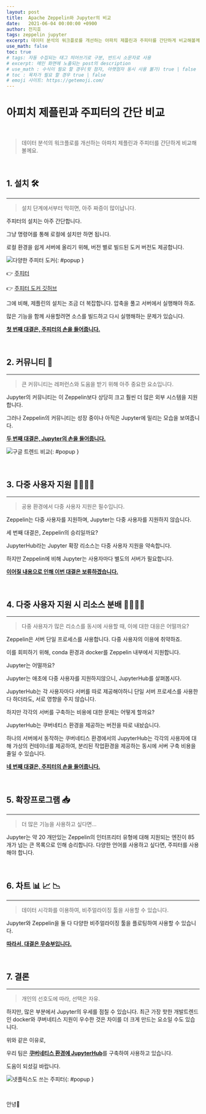```yaml
---
layout: post
title:  Apache Zeppelin와 Jupyter의 비교
date:   2021-06-04 00:00:00 +0900
author: 전지호
tags: zeppelin jupyter
excerpt: 데이터 분석의 워크플로를 개선하는 아파치 제플린과 주피터를 간단하게 비교해볼께요.
use_math: false
toc: true
# tags: 자동 수집되는 태그 띄어쓰기로 구분, 반드시 소문자로 사용
# excerpt: 메인 화면에 노출되는 post의 description
# use_math : 수식이 필요 할 경우(윗 첨자, 아랫첨자 동시 사용 불가) true | false
# toc : 목차가 필요 할 경우 true | false
# emoji 사이트: https://getemoji.com/
---
```



# 아피치 제플린과 주피터의 간단 비교

<br/>

> 데이터 분석의 워크플로를 개선하는 아파치 제플린과 주피터를 간단하게 비교해볼께요.

<br/>

## 1. 설치 🛠

<hr/>

> 설치 단계에서부터 막히면, 아주 짜증이 많이납니다.

주피터의 설치는 아주 간단합니다. 

그냥 명령어를 통해 로컬에 설치만 하면 됩니다.

로컬 환경을 쉽게 서버에 올리기 위해, 버전 별로 빌드된 도커 버전도 제공합니다.

![다양한 주피터 도커](https://solution-userstats.s3.ap-northeast-1.amazonaws.com/techblogs/batteryho/%EC%A3%BC%ED%94%BC%ED%84%B0%20%EC%84%A0%ED%83%9D.JPG){: #popup }

👉 [주피터](https://jupyter-docker-stacks.readthedocs.io/en/latest/using/selecting.html)


👉 [주피터 도커 깃허브](https://github.com/jupyter/docker-stacks)

그에 비해, 제플린의 설치는 조금 더 복잡합니다. 압축을 풀고 서버에서 실행해야 하죠.

많은 기능을 함께 사용할려면 소스를 빌드하고 다시 실행해하는 문제가 있습니다.

<b><u>첫 번째 대결은, 주피터의 손을 들어줍니다.</u></b>

<br/>

## 2. 커뮤니티 💬

<hr/>

> 큰 커뮤니티는 레퍼런스와 도움을 받기 위해 아주 중요한 요소입니다.

Jupyter의 커뮤니티는 이 Zeppelin보다 상당히 크고 훨씬 더 많은 외부 시스템을 지원합니다. 

그러나 Zeppelin의 커뮤니티는 성장 중이나 아직은 Jupyter에 밀리는 모습을 보여줍니다.

<b><u>두 번째 대결은, Jupyter의 손을 들어줍니다.</u></b>

![구글 트렌드 비교](https://solution-userstats.s3.ap-northeast-1.amazonaws.com/techblogs/batteryho/compatition.jpg){: #popup }

<br/>

## 3. 다중 사용자 지원 👨‍👩‍👦‍👦

<hr/>

> 공용 환경에서 다중 사용자 지원은 필수입니다.

Zeppelin는 다중 사용자를 지원하며,  Jupyter는 다중 사용자를 지원하지 않습니다.

세 번째 대결은, Zeppelin의 승리일까요?

JupyterHub라는 Jupyter 확장 리소스는 다중 사용자 지원을 약속합니다.

하지만 Zeppelin에 비해 Jupyter는 사용자마다 별도의 서버가 필요합니다.

<b><u>이어질 내용으로 인해 이번 대결은 보류하겠습니다.</u></b>

<br/>

## 4. 다중 사용자 지원 시 리소스 분배 👨‍👩‍👦‍👦

<hr/>

> 다중 사용자가 많은 리소스를 동시에 사용할 때, 이에 대한 대응은 어떨까요?

Zeppelin은 서버 단일 프로세스를 사용합니다. 다중 사용자의 이용에 취약하죠.

이를 회피하기 위해, conda 환경과 docker를 Zeppelin 내부에서 지원합니다.

Jupyter는 어떨까요?

Jupyter는 애초에 다중 사용자를 지원하지않으니, JupyterHub를 살펴봅시다.

JupyterHub는 각 사용자마다 서버를 따로 제공해야하니 단일 서버 프로세스를 사용한다 하더라도, 서로 영향을 주지 않습니다.

하지만 각각의 서버를 구축하는 비용에 대한 문제는 어떻게 할까요?

JupyterHub는 쿠버네티스 환경을 제공하는 버전을 따로 내놨습니다.

하나의 서버에서 동작하는 쿠버네티스 환경에서의 JupyterHub는 각각의 사용자에 대해 가상의 컨테이너를 제공하여, 분리된 작업환경을 제공하는 동시에 서버 구축 비용을 줄일 수 있습니다.

<b><u>네 번째 대결은, 주피터의 손을 들어줍니다.</u></b>

<br/>

## 5. 확장프로그램 📥

<hr/>

> 더 많은 기능을 사용하고 싶다면...

Jupyter는 약 20 개만있는 Zeppelin의 인터프리터 유형에 대해 지원되는 엔진이 85 개가 넘는 큰 목록으로 인해 승리합니다. 다양한 언어를 사용하고 싶다면, 주피터를 사용해야 합니다.

<br/>

## 6. 차트 📊 📈 📉

<hr/>

> 데이터 시각화를 이용하여, 비주얼라이징 툴을 사용할 수 있습니다.

Jupyter와 Zeppelin을 둘 다 다양한 비주얼라이징 툴을 플로팅하여 사용할 수 있습니다.

<b><u>따라서, 대결은 무승부입니다.</u></b>

<br/>

## 7. 결론

<hr/>

> 개인의 선호도에 따라, 선택은 자유.

하지만, 많은 부분에서 Jupyter의 우세를 점칠 수 있습니다. 최근 가장 핫한 개발트렌드인 docker와 쿠버네티스 지원이 우수한 것은 차이를 더 크게 만드는 요소일 수도 있습니다.

위와 같은 이유로,

우리 팀은 <b><u>쿠버네티스 환경에 JupyterHub</u></b>를 구축하여 사용하고 있습니다.

도움이 되셨길 바랍니다.

![넷플릭스도 쓰는 주피터](https://solution-userstats.s3.ap-northeast-1.amazonaws.com/techblogs/batteryho/netflixjupyter.png){: #popup }

<br/>

안녕👋